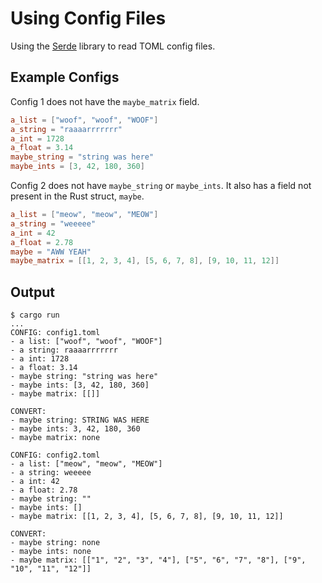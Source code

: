 # Using Config Files

Using the [Serde](https://docs.rs/serde/latest/serde/) library to read TOML config files.

## Example Configs

Config 1 does not have the `maybe_matrix` field.

```toml
a_list = ["woof", "woof", "WOOF"]
a_string = "raaaarrrrrrr"
a_int = 1728
a_float = 3.14
maybe_string = "string was here"
maybe_ints = [3, 42, 180, 360]
```
Config 2 does not have `maybe_string` or `maybe_ints`. It also has a field not present in the Rust struct, `maybe`.

```toml
a_list = ["meow", "meow", "MEOW"]
a_string = "weeeee"
a_int = 42
a_float = 2.78
maybe = "AWW YEAH"
maybe_matrix = [[1, 2, 3, 4], [5, 6, 7, 8], [9, 10, 11, 12]]
```

## Output

```shell
$ cargo run
...
CONFIG: config1.toml
- a list: ["woof", "woof", "WOOF"]
- a string: raaaarrrrrrr
- a int: 1728
- a float: 3.14
- maybe string: "string was here"
- maybe ints: [3, 42, 180, 360]
- maybe matrix: [[]]
 
CONVERT:
- maybe string: STRING WAS HERE
- maybe ints: 3, 42, 180, 360
- maybe matrix: none
 
CONFIG: config2.toml
- a list: ["meow", "meow", "MEOW"]
- a string: weeeee
- a int: 42
- a float: 2.78
- maybe string: ""
- maybe ints: []
- maybe matrix: [[1, 2, 3, 4], [5, 6, 7, 8], [9, 10, 11, 12]]
 
CONVERT:
- maybe string: none
- maybe ints: none
- maybe matrix: [["1", "2", "3", "4"], ["5", "6", "7", "8"], ["9", "10", "11", "12"]]
```
```
